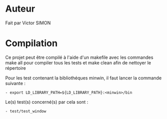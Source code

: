 # Auteur
Fait par Victor SIMON

# Compilation 
Ce projet peut être compilé à l'aide d'un makefile avec les commandes
make all pour compiler tous les tests 
et make clean afin de nettoyer le répertoire 

Pour les test contenant la bibliothéques minwin,
il faut lancer la commande suivante :

    - export LD_LIBRARY_PATH=${LD_LIBRARY_PATH}:<minwin>/bin

Le(s) test(s) concerné(s) par cela sont :

    - test/test_window